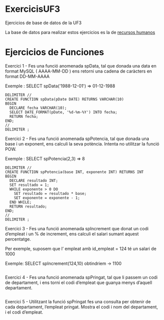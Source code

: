 # ExercicisUF3
Ejercicios de base de datos de la UF3 

La base de datos para realizar estos ejercicios es la de [recursos humanos](https://www.sapalomera.cat/moodlecf/pluginfile.php/43573/mod_resource/content/0/bbdd_rrhh_v2%20%286%29.sql)

# Ejercicios de Funciones
Exercici 1 -  Fes una funció anomenada spData, tal que donada una data en format MySQL ( AAAA-MM-DD ) ens retorni una cadena de caràcters en format DD-MM-AAAA 

Exemple : SELECT spData('1988-12-01') => 01-12-1988
``` Mysql
DELIMITER //
CREATE FUNCTION spData(pDate DATE) RETURNS VARCHAR(10)
BEGIN
  DECLARE fecha VARCHAR(10);
  SELECT DATE_FORMAT(pDate, '%d-%m-%Y') INTO fecha;
  RETURN fecha;
END;
//
DELIMITER ;
```
Exercici 2 -  Fes una funció anomenada spPotencia, tal que donada una base i un exponent, ens calculi la seva potència. Intenta no utilitzar la funció POW. 

Exemple : SELECT spPotencia(2,3) => 8
``` Mysql
DELIMITER //
CREATE FUNCTION spPotencia(base INT, exponente INT) RETURNS INT
BEGIN
  DECLARE resultado INT;
  SET resultado = 1;
  WHILE exponente > 0 DO
    SET resultado = resultado * base;
    SET exponente = exponente - 1;
  END WHILE;
  RETURN resultado;
END;
//
DELIMITER ;
```
Exercici 3 -  Fes una funció anomenada spIncrement que donat un codi d’empleat i un % de increment, ens calculi el salari sumant aquest percentatge. 

Per exemple, suposem que l’ empleat amb id_empleat = 124 té un salari de 1000 

Exemple: SELECT spIncrement(124,10) obtindriem -> 1100
``` Mysql

```

Exercici 4 -  Fes una funció anomenada spPringat, tal que li passem un codi de departament, i ens torni el codi d’empleat que guanya menys d’aquell departament.
``` Mysql
```

Exercici 5 -  Utilitzant la funció spPringat fes una consulta per obtenir de cada departament, l’empleat pringat. Mostra el codi i nom del departament, i el codi d’empleat.
``` Mysql
```

